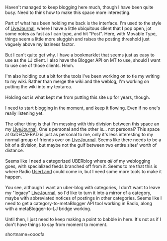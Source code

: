 Haven't managed to keep blogging here much, though I have been quite busy.  Need to think how to make this space more interesting.
<br /><br />
Part of what has been holding me back is the interface.  I'm used to the style of <a href="http://www.decafbad.com/twiki/bin/view/Main/LiveJournal">LiveJournal</a>, where I have a little ubiquitous client that I pop open, jot some notes as fast as I can type, and hit "Post".  Here, with Movable Type, things seem a little more sluggish and raises the posting threshold just vaguely above my laziness factor.
<br /><br />
But I can't quite get why.  I have a bookmarklet that seems just as easy to use as the LJ client.  I also have the Blogger API on MT to use, should I want to use one of those clients.  Hmm.
<br /><br />
I'm also holding out a bit for the tools I've been working on to tie my writing to my wiki.  Rather than merge the wiki and the weblog, I'm working on putting the wiki into my textarea.
<br /><br />
Holding out is what kept me from putting this site up for years, though.
<br /><br />
I need to start blogging in the moment, and keep it flowing.  Even if no one's really listening yet.
<br /><br />
The other thing is that I'm messing with this division between this space an my <a href="http://www.decafbad.com/twiki/bin/view/Main/LiveJournal">LiveJournal</a>.  One's personal and the other is...  not personal?  This space at 0xDECAFBAD is just as personal to me, only it's less interesting to my normal group of friends over on <a href="http://www.decafbad.com/twiki/bin/view/Main/LiveJournal">LiveJournal</a>.  Seems like there needs to be a bit of a division, but maybe not the gulf between two entire sites' worth of distance.
<br /><br />
Seems like I need a categorized UBERblog where <i>all</i> of my weblogging goes, with specialized feeds branched off from it.  Seems to me that this is where Radio <a href="http://www.decafbad.com/twiki/bin/view/Main/UserLand">UserLand</a> could come in, but I need some more tools to make it happen.
<br /><br />
You see, although I want an uber-blog with categories, I don't want to leave my "legacy" <a href="http://www.decafbad.com/twiki/bin/view/Main/LiveJournal">LiveJournal</a>, so I'd like to turn it into a mirror of a category, maybe with abbreviated notices of postings in other categories.  Seems like I need to get a category-to-metaBlogger API tool working in Radio, along with a metaBlogger-to-LJ bridge working.
<br /><br />
Until then, I just need to keep making a point to babble in here.  It's not as if I don't have things to say from moment to moment.
<!--more-->
shortname=oooofa
